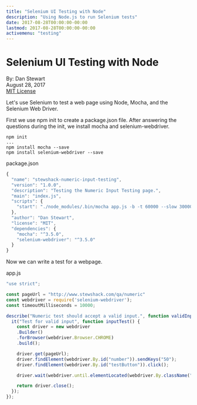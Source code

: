 ```yaml
---
title: "Selenium UI Testing with Node"
description: "Using Node.js to run Selenium tests"
date: 2017-08-28T00:00:00-00:00
lastmod: 2017-08-28T00:00:00-00:00
activemenu: "testing"
---
```


# Selenium UI Testing with Node

By: Dan Stewart\
August 28, 2017\
[MIT License](https://mit-license.org)

Let's use Selenium to test a web page using Node, Mocha, and the Selenium Web Driver.

First we use npm init to create a package.json file. After answering the questions during the init, 
we install mocha and selenium-webdriver.

```shell
npm init
...
npm install mocha --save
npm install selenium-webdriver --save
```

package.json

```javascript
{
  "name": "stewshack-numeric-input-testing",
  "version": "1.0.0",
  "description": "Testing the Numeric Input Testing page.",
  "main": "index.js",
  "scripts": {
    "start": "./node_modules/.bin/mocha app.js -b -t 60000 --slow 30000"
  },
  "author": "Dan Stewart",
  "license": "MIT",
  "dependencies": {
    "mocha": "^3.5.0",
    "selenium-webdriver": "^3.5.0"
  }
}
```

Now we can write a test for a webpage.

app.js

```javascript
"use strict";

const pageUrl = "http://www.stewshack.com/qa/numeric"
const webdriver = require('selenium-webdriver');
const timeoutMilliseconds = 10000;

describe("Numeric test should accept a valid input.", function validInputTest() {
  it("Test for valid input", function inputTest() {
    const driver = new webdriver
    .Builder()
    .forBrowser(webdriver.Browser.CHROME)
    .build();

    driver.get(pageUrl);
    driver.findElement(webdriver.By.id("number")).sendKeys("50");
    driver.findElement(webdriver.By.id("testButton")).click();

    driver.wait(webdriver.until.elementLocated(webdriver.By.className("sorting_1")), timeoutMilliseconds);

    return driver.close();
  });
});
```